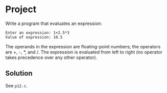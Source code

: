 # Project

Write a program that evaluates an expression:

```
Enter an expression: 1+2.5*3
Value of expression: 10.5
```

The operands in the expression are floating-point numbers; the operators are +,
-, \*, and /. The expression is evaluated from left to right (no operator takes
precedence over any other operator).

## Solution

See `p12.c`.

